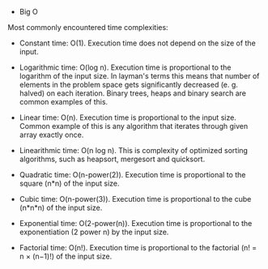 * Big O

Most commonly encountered time complexities:

* Constant time: O(1). Execution time does not depend on the size of the input.

* Logarithmic time: O(log n). Execution time is proportional to the logarithm of the input size. 
In layman's terms this means that number of elements in the problem space gets significantly decreased 
(e. g. halved) on each iteration. Binary trees, heaps and binary search are common examples of this.

* Linear time: O(n). Execution time is proportional to the input size. Common example of this is any algorithm 
that iterates through given array exactly once.

* Linearithmic time: O(n log n). This is complexity of optimized sorting algorithms, such as heapsort, mergesort and quicksort. 

* Quadratic time: O(n-power(2)). Execution time is proportional to the square (n\*n) of the input size.

* Cubic time: O(n-power(3)). Execution time is proportional to the cube (n\*n\*n) of the input size.

* Exponential time: O(2-power(n)). Execution time is proportional to the exponentiation (2 power n) by the input size.

* Factorial time: O(n!). Execution time is proportional to the factorial (n! = n × (n−1)!) of the input size.

